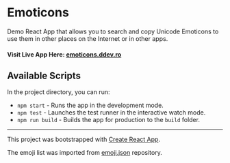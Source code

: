 # Emoticons

Demo React App that allows you to search and copy Unicode Emoticons to use them in other places on the Internet or in other apps.

#### Visit Live App Here: [emoticons.ddev.ro](https://emoticons.ddev.ro)

## Available Scripts

In the project directory, you can run:

* `npm start` - Runs the app in the development mode.
* `npm test` - Launches the test runner in the interactive watch mode.
* `npm run build` - Builds the app for production to the `build` folder.

---

This project was bootstrapped with [Create React App](https://github.com/facebook/create-react-app).

The emoji list was imported from [emoji.json](https://github.com/amio/emoji.json) repository.
